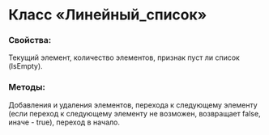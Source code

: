 # Класс «Линейный_список»
### Свойства: 
Текущий элемент, количество элементов, признак пуст ли список (IsEmpty).
### Методы: 
Добавления и удаления элементов, перехода к следующему элементу (если переход к следующему элементу не возможен, возвращает false, иначе - true), переход в начало.

